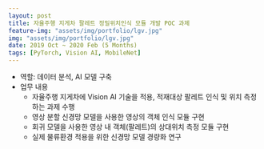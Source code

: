 ```yaml
---
layout: post
title: 자율주행 지게차 팔레트 정밀위치인식 모듈 개발 POC 과제
feature-img: "assets/img/portfolio/lgv.jpg"
img: "assets/img/portfolio/lgv.jpg"
date: 2019 Oct ~ 2020 Feb (5 Months)
tags: [PyTorch, Vision AI, MobileNet]
---
```


 - 역할: 데이터 분석, AI 모델 구축
 - 업무 내용
   - 자율주행 지게차에 Vision AI 기술을 적용, 적재대상 팔레트 인식 및 위치 측정하는 과제 수행
   - 영상 분할 신경망 모델을 사용한 영상의 객체 인식 모듈 구현
   - 회귀 모델을 사용한 영상 내 객체(팔레트)의 상대위치 측정 모듈 구현
   - 실제 물류환경 적용을 위한 신경망 모델 경량화 연구